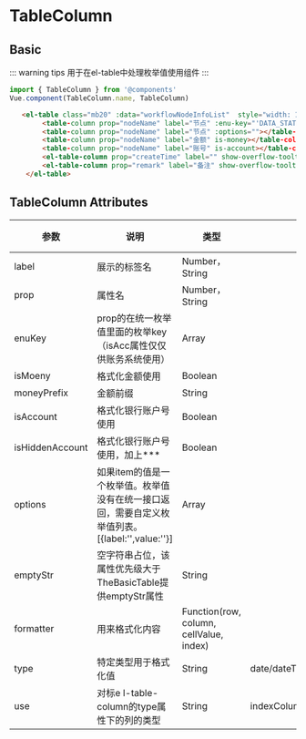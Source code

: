# TableColumn

## Basic

::: warning tips
 用于在el-table中处理枚举值使用组件
:::

 ```js
import { TableColumn } from '@components'
Vue.component(TableColumn.name, TableColumn)
 ```

```html
   <el-table class="mb20" :data="workflowNodeInfoList"  style="width: 100%">
        <table-column prop="nodeName" label="节点" :enu-key="'DATA_STATUS_OPEN_BANK_ACCOUNT'"></table-column>
        <table-column prop="nodeName" label="节点" :options=""></table-column>
        <table-column prop="nodeName" label="金额" is-money></table-column>
        <table-column prop="nodeName" label="账号" is-account></table-column>
        <el-table-column prop="createTime" label="" show-overflow-tooltip></el-table-column>
        <el-table-column prop="remark" label="备注" show-overflow-tooltip></el-table-column>
    </el-table>
```


## TableColumn Attributes 

| 参数            | 说明                                                         | 类型                                    | 可选值                         | 默认值 |
| --------------- | ------------------------------------------------------------ | --------------------------------------- | ------------------------------ | ------ |
| label           | 展示的标签名                                                 | Number，String                          |                                |        |
| prop            | 属性名                                                       | Number，String                          |                                |        |
| enuKey          | prop的在统一枚举值里面的枚举key （isAcc属性仅仅供账务系统使用） | Array                                   |                                |        |
| isMoeny         | 格式化金额使用                                               | Boolean                                 |                                | false  |
| moneyPrefix     | 金额前缀                                                     | String                                  |                                |        |
| isAccount       | 格式化银行账户号使用                                         | Boolean                                 |                                | false  |
| isHiddenAccount | 格式化银行账户号使用，加上***                                | Boolean                                 |                                | false  |
| options         | 如果item的值是一个枚举值。枚举值没有在统一接口返回，需要自定义枚举值列表。[{label:'',value:''}] | Array                                   |                                | []     |
| emptyStr        | 空字符串占位，该属性优先级大于TheBasicTable提供emptyStr属性  | String                                  |                                | ""     |
| formatter       | 用来格式化内容                                               | Function(row, column, cellValue, index) |                                |        |
| type            | 特定类型用于格式化值                                         | String                                  | date/dateTime/percentage/money |        |
| use             | 对标e l-table-column的type属性下的列的类型                   | String                                  | indexColumn/expendColumn       |        |

